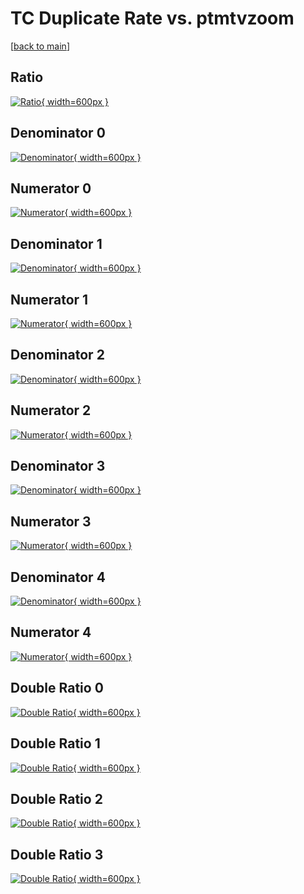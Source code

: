 # TC Duplicate Rate vs. ptmtvzoom

[[back to main](./)]



## Ratio

[![Ratio](../mtv/var/TC_duplrate_ptmtvzoom.png){ width=600px }](../mtv/var/TC_duplrate_ptmtvzoom.pdf)

## Denominator 0

[![Denominator](../mtv/den/TC_duplrate_ptmtvzoom_den0.png){ width=600px }](../mtv/den/TC_duplrate_ptmtvzoom_den0.pdf)

## Numerator 0

[![Numerator](../mtv/num/TC_duplrate_ptmtvzoom_num0.png){ width=600px }](../mtv/num/TC_duplrate_ptmtvzoom_num0.pdf)

## Denominator 1

[![Denominator](../mtv/den/TC_duplrate_ptmtvzoom_den1.png){ width=600px }](../mtv/den/TC_duplrate_ptmtvzoom_den1.pdf)

## Numerator 1

[![Numerator](../mtv/num/TC_duplrate_ptmtvzoom_num1.png){ width=600px }](../mtv/num/TC_duplrate_ptmtvzoom_num1.pdf)

## Denominator 2

[![Denominator](../mtv/den/TC_duplrate_ptmtvzoom_den2.png){ width=600px }](../mtv/den/TC_duplrate_ptmtvzoom_den2.pdf)

## Numerator 2

[![Numerator](../mtv/num/TC_duplrate_ptmtvzoom_num2.png){ width=600px }](../mtv/num/TC_duplrate_ptmtvzoom_num2.pdf)

## Denominator 3

[![Denominator](../mtv/den/TC_duplrate_ptmtvzoom_den3.png){ width=600px }](../mtv/den/TC_duplrate_ptmtvzoom_den3.pdf)

## Numerator 3

[![Numerator](../mtv/num/TC_duplrate_ptmtvzoom_num3.png){ width=600px }](../mtv/num/TC_duplrate_ptmtvzoom_num3.pdf)

## Denominator 4

[![Denominator](../mtv/den/TC_duplrate_ptmtvzoom_den4.png){ width=600px }](../mtv/den/TC_duplrate_ptmtvzoom_den4.pdf)

## Numerator 4

[![Numerator](../mtv/num/TC_duplrate_ptmtvzoom_num4.png){ width=600px }](../mtv/num/TC_duplrate_ptmtvzoom_num4.pdf)

## Double Ratio 0

[![Double Ratio](../mtv/ratio/TC_duplrate_ptmtvzoom_ratio0.png){ width=600px }](../mtv/ratio/TC_duplrate_ptmtvzoom_ratio0.pdf)

## Double Ratio 1

[![Double Ratio](../mtv/ratio/TC_duplrate_ptmtvzoom_ratio1.png){ width=600px }](../mtv/ratio/TC_duplrate_ptmtvzoom_ratio1.pdf)

## Double Ratio 2

[![Double Ratio](../mtv/ratio/TC_duplrate_ptmtvzoom_ratio2.png){ width=600px }](../mtv/ratio/TC_duplrate_ptmtvzoom_ratio2.pdf)

## Double Ratio 3

[![Double Ratio](../mtv/ratio/TC_duplrate_ptmtvzoom_ratio3.png){ width=600px }](../mtv/ratio/TC_duplrate_ptmtvzoom_ratio3.pdf)

